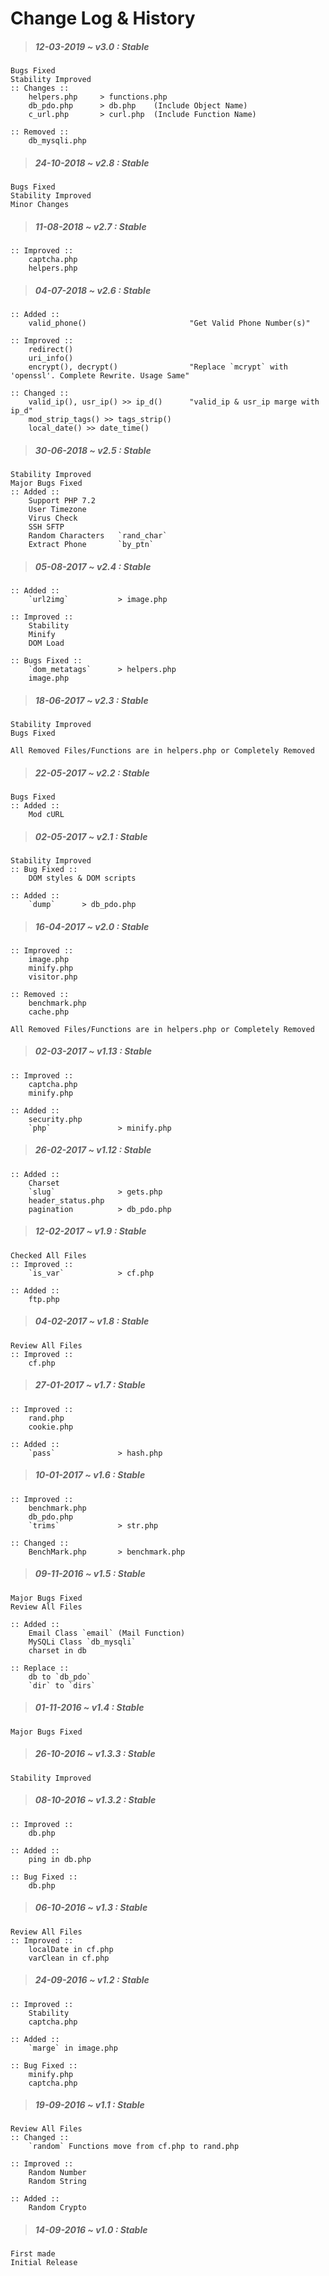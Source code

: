 # Change Log & History

> ##### 12-03-2019 ~ _v3.0_ : _Stable_

	Bugs Fixed
	Stability Improved
    :: Changes ::
        helpers.php     > functions.php
        db_pdo.php      > db.php    (Include Object Name)
        c_url.php       > curl.php  (Include Function Name)
    
    :: Removed ::
        db_mysqli.php

> ##### 24-10-2018 ~ _v2.8_ : _Stable_

	Bugs Fixed
	Stability Improved
	Minor Changes

> ##### 11-08-2018 ~ _v2.7_ : _Stable_

	:: Improved ::
		captcha.php
		helpers.php

> ##### 04-07-2018 ~ _v2.6_ : _Stable_

	:: Added ::
		valid_phone()						"Get Valid Phone Number(s)"

	:: Improved ::
		redirect()
		uri_info()
		encrypt(), decrypt()				"Replace `mcrypt` with 'openssl'. Complete Rewrite. Usage Same"

	:: Changed ::
		valid_ip(), usr_ip() >> ip_d()		"valid_ip & usr_ip marge with ip_d"
		mod_strip_tags() >> tags_strip()
		local_date() >> date_time()

> ##### 30-06-2018 ~ _v2.5_ : _Stable_

    Stability Improved
    Major Bugs Fixed
    :: Added ::
	    Support PHP 7.2
        User Timezone
        Virus Check
        SSH SFTP
        Random Characters 	`rand_char`
		Extract Phone		`by_ptn`

> ##### 05-08-2017 ~ _v2.4_ : _Stable_

    :: Added ::
        `url2img`           > image.php

    :: Improved ::
        Stability
        Minify
        DOM Load

    :: Bugs Fixed ::
        `dom_metatags`      > helpers.php
        image.php

> ##### 18-06-2017 ~ _v2.3_ : _Stable_

    Stability Improved
    Bugs Fixed

    All Removed Files/Functions are in helpers.php or Completely Removed

> ##### 22-05-2017 ~ _v2.2_ : _Stable_

    Bugs Fixed
    :: Added ::
        Mod cURL

> ##### 02-05-2017 ~ _v2.1_ : _Stable_

    Stability Improved
    :: Bug Fixed ::
        DOM styles & DOM scripts

    :: Added ::
        `dump`      > db_pdo.php

> ##### 16-04-2017 ~ _v2.0_ : _Stable_

    :: Improved ::
        image.php
        minify.php
        visitor.php

    :: Removed ::
        benchmark.php
        cache.php

    All Removed Files/Functions are in helpers.php or Completely Removed

> ##### 02-03-2017 ~ _v1.13_ : _Stable_

    :: Improved ::
        captcha.php
        minify.php

    :: Added ::
        security.php
        `php`               > minify.php

> ##### 26-02-2017 ~ _v1.12_ : _Stable_

    :: Added ::
        Charset
        `slug`              > gets.php
        header_status.php
        pagination          > db_pdo.php

> ##### 12-02-2017 ~ _v1.9_ : _Stable_

    Checked All Files
    :: Improved ::
        `is_var`            > cf.php

    :: Added ::
        ftp.php

> ##### 04-02-2017 ~ _v1.8_ : _Stable_

    Review All Files
    :: Improved ::
        cf.php

> ##### 27-01-2017 ~ _v1.7_ : _Stable_

    :: Improved ::
        rand.php
        cookie.php

    :: Added ::
        `pass`              > hash.php

> ##### 10-01-2017 ~ _v1.6_ : _Stable_

    :: Improved ::
        benchmark.php
        db_pdo.php
        `trims`             > str.php

    :: Changed ::
        BenchMark.php       > benchmark.php

> ##### 09-11-2016 ~ _v1.5_ : _Stable_

    Major Bugs Fixed
    Review All Files

    :: Added ::
        Email Class `email` (Mail Function)
        MySQLi Class `db_mysqli`
        charset in db

    :: Replace ::
        db to `db_pdo`
        `dir` to `dirs`

> ##### 01-11-2016 ~ _v1.4_ : _Stable_

    Major Bugs Fixed

> ##### 26-10-2016 ~ _v1.3.3_ : _Stable_

	Stability Improved

> ##### 08-10-2016 ~ _v1.3.2_ : _Stable_

	:: Improved ::
		db.php

	:: Added ::
		ping in db.php

	:: Bug Fixed ::
		db.php

> ##### 06-10-2016 ~ _v1.3_ : _Stable_

	Review All Files
	:: Improved ::
		localDate in cf.php
		varClean in cf.php

> ##### 24-09-2016 ~ _v1.2_ : _Stable_
	
	:: Improved ::
		Stability
		captcha.php

    :: Added ::
        `marge` in image.php
	
	:: Bug Fixed ::
		minify.php
		captcha.php

> ##### 19-09-2016 ~ _v1.1_ : _Stable_

    Review All Files
	:: Changed ::
	    `random` Functions move from cf.php to rand.php

	:: Improved ::
		Random Number
		Random String

	:: Added ::
		Random Crypto

> ##### 14-09-2016 ~ _v1.0_ : _Stable_
	
	First made
	Initial Release
